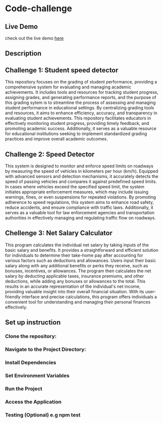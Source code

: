 # Code-challenge

## Live Demo
check out the live demo [here](https://github.com/Clyn1/Code-challenge)

## Description
## Challenge 1: Student speed detector
This repository focuses on the grading of student performance, providing a comprehensive system for evaluating and managing academic achievements. 
It includes tools and resources for tracking student progress, assigning grades, and generating performance reports, and the purpose of this grading sytem is to streamline the process of assessing and managing student performance in educational settings. 
By centralizing grading tools and resources, it aims to enhance efficiency, accuracy, and transparency in evaluating student achievements. 
This repository facilitates educators in effectively monitoring student progress, providing timely feedback, and promoting academic success. 
Additionally, it serves as a valuable resource for educational institutions seeking to implement standardized grading practices and improve overall academic outcomes.

## Challenge 2: Speed Detector
This system is designed to monitor and enforce speed limits on roadways by measuring the speed of vehicles in kilometers per hour (km/h). 
Equipped with advanced sensors and detection mechanisms, it accurately detects the speed of passing vehicles and compares it against predefined speed limits. 
In cases where vehicles exceed the specified speed limit, the system initiates appropriate enforcement measures, which may include issuing warnings, fines, or even suspensions for repeated violations.
 By promoting adherence to speed regulations, this system aims to enhance road safety, reduce accidents, and ensure compliance with traffic laws. 
 Additionally, it serves as a valuable tool for law enforcement agencies and transportation authorities in effectively managing and regulating traffic flow on roadways.

 ## Chellenge 3: Net Salary Calculator

 This program calculates the individual net salary by taking inputs of the basic salary and benefits. 
 It provides a straightforward and efficient solution for individuals to determine their take-home pay after accounting for various factors such as deductions and allowances. 
 Users input their basic salary along with any additional benefits or perks they receive, such as bonuses, incentives, or allowances. 
 The program then calculates the net salary by deducting applicable taxes, insurance premiums, and other deductions, while adding any bonuses or allowances to the total.
  This results in an accurate representation of the individual's net income, providing valuable insight into their overall financial situation.
 With its user-friendly interface and precise calculations, this program offers individuals a convenient tool for understanding and managing their personal finances effectively.

## Set up instruction

### Clone the repository:
### Navigate to the Project Directory:
### Install Dependencies 
### Set Environment Variables
### Run the Project
### Access the Application
### Testing (Optional) e.g npm test 

